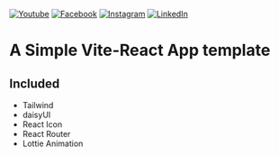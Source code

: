 [![Youtube][youtube-shield]][youtube-url]
[![Facebook][facebook-shield]][facebook-url]
[![Instagram][instagram-shield]][instagram-url]
[![LinkedIn][linkedin-shield]][linkedin-url]

# A Simple Vite-React App template

## Included 

- Tailwind
- daisyUI
- React Icon
- React Router 
- Lottie Animation






<!-- Social Media Link -->

[youtube-shield]: https://img.shields.io/badge/-Youtube-black.svg?style=flat-square&logo=youtube&color=555&logoColor=white
[youtube-url]: https://youtube.com/@AhsanulAbir
[facebook-shield]: https://img.shields.io/badge/-Facebook-black.svg?style=flat-square&logo=facebook&color=555&logoColor=white
[facebook-url]: https://facebook.com/mdahsanulhoqueabir
[instagram-shield]: https://img.shields.io/badge/-Instagram-black.svg?style=flat-square&logo=instagram&color=555&logoColor=white
[instagram-url]: https://instagram.com/Ahsanul.H.abir
[linkedin-shield]: https://img.shields.io/badge/-LinkedIn-black.svg?style=flat-square&logo=linkedin&colorB=555
[linkedin-url]: https://linkedin.com/company/AhsanulHoqueAbir

